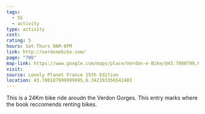 ```yaml
---
tags:
  - 5S
  - activity
type: activity
cost: 
rating: 5
hours: Sat-Thurs 9AM-6PM
link: http://verdonebike.com/
page: "706"
map-link: https://www.google.com/maps/place/Verdon-e-Bike/@43.7800798,6.3408019,18.75z/data=!4m6!3m5!1s0x12cbf74343bcfc1d:0xa4c45461693d05d7!8m2!3d43.7801832!4d6.3420799!16s%2Fg%2F11b88yk5nk?entry=ttu&g_ep=EgoyMDI0MTAyOS4wIKXMDSoASAFQAw%3D%3D
visit: 
source: Lonely Planet France 15th Edition
location: 43.780187999999995,6.342193356542483
---
```

This is a 24Km bike ride aroudn the Verdon Gorges. This entry marks where the book reccomends renting bikes.